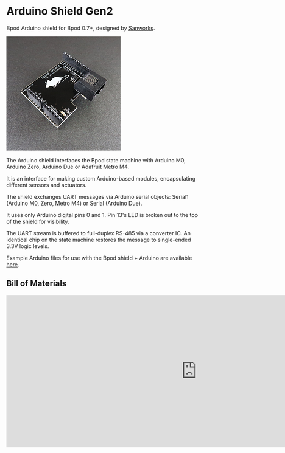 # Arduino Shield Gen2
Bpod Arduino shield for Bpod 0.7+, designed by [Sanworks](https://www.google.com/url?q=https%3A%2F%2Fsanworks.io%2Findex.php&sa=D&sntz=1&usg=AOvVaw3ONKsl0feSx8_-0wLMw013).

![Alt text](../images/arduino-shield-gen2.png)

The Arduino shield interfaces the Bpod state machine with Arduino M0, Arduino Zero, Arduino Due or Adafruit Metro M4.

It is an interface for making custom Arduino-based modules, encapsulating different sensors and actuators.

The shield exchanges UART messages via Arduino serial objects: Serial1 (Arduino M0, Zero, Metro M4) or Serial (Arduino Due).

It uses only Arduino digital pins 0 and 1. Pin 13's LED is broken out to the top of the shield for visibility.

The UART stream is buffered to full-duplex RS-485 via a converter IC. An identical chip on the state machine restores the message to single-ended 3.3V logic levels.

Example Arduino files for use with the Bpod shield + Arduino are available [here](https://www.google.com/url?q=https%3A%2F%2Fgithub.com%2Fsanworks%2FBpod_Gen2%2Ftree%2Fmaster%2FExamples%2FFirmware%2FBpod%2520Shield&sa=D&sntz=1&usg=AOvVaw1FYEq0fUn5sUuEtUEJpUA7).

## Bill of Materials
<iframe width=1000 height=400 jsname="L5Fo6c" jscontroller="usmiIb" jsaction="rcuQ6b:WYd;" class="YMEQtf L6cTce-purZT L6cTce-pSzOP KfXz0b" sandbox="allow-scripts allow-popups allow-forms allow-same-origin allow-popups-to-escape-sandbox allow-downloads allow-modals" frameborder="0" aria-label="Spreadsheet, Bpod Arduino Shield Gen2 BOM" allowfullscreen="" src="https://docs.google.com/spreadsheets/d/1w6H0hiug1EVmc4b8JeVq-62S_cei3RZzO9uidd2_doI/htmlembed?authuser=0"></iframe>